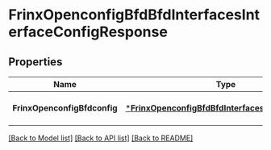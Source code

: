 # FrinxOpenconfigBfdBfdInterfacesInterfaceConfigResponse

## Properties
Name | Type | Description | Notes
------------ | ------------- | ------------- | -------------
**FrinxOpenconfigBfdconfig** | [***FrinxOpenconfigBfdBfdInterfacesInterfaceConfig**](frinx.openconfig.bfd.bfd.interfaces.interface.Config.md) |  | [optional] [default to null]

[[Back to Model list]](../README.md#documentation-for-models) [[Back to API list]](../README.md#documentation-for-api-endpoints) [[Back to README]](../README.md)


